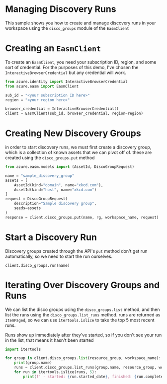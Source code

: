# Managing Discovery Runs

This sample shows you how to create and manage discovery runs in your workspace using the `disco_groups` module of the `EasmClient` 

# Creating an `EasmClient`

To create an `EasmClient`, you need your subscription ID, region, and some sort of credential. For the purposes of this demo, I've chosen the `InteractiveBrowserCredential` but any credential will work.

```python 
from azure.identity import InteractiveBrowserCredential
from azure.easm import EasmClient

sub_id = "<your subscription ID here>"
region = "<your region here>"

browser_credential = InteractiveBrowserCredential()
client = EasmClient(sub_id, browser_credential, region=region)
```

# Creating New Discovery Groups

in order to start discovery runs, we must first create a discovery group, which is a collection of known assets that we can pivot off of. these are created using the `disco_groups.put` method
```python
from azure.easm.models import (AssetId, DiscoGroupRequest)

name = "sample_discovery_group"
assets = [
    AssetId(kind="domain", name="xkcd.com"),
    AssetId(kind="host", name="xkcd.com")
]
request = DiscoGroupRequest(
	description="Sample discovery group", 
	seeds=assets
)
response = client.disco_groups.put(name, rg, workspace_name, request)
```

# Start a Discovery Run

Discovery groups created through the API's `put` method don't get run automatically, so we need to start the run ourselves.

```
client.disco_groups.run(name)
```

# Iterating Over Discovery Groups and Runs

We can list the disco groups using the `disco_groups.list` method, and then list the runs using the `disco_groups.list_runs` method. runs are returned as `ItemPaged`, so we can use `itertools.islice` to take the top 5 most recent runs.

Runs show up immediately after they've started, so if you don't see your run in the list, that means it hasn't been started

``` python
import itertools

for group in client.disco_groups.list(resource_group, workspace_name):
    print(group.name)
    runs = client.disco_groups.list_runs(group.name, resource_group, workspace_name)
    for run in itertools.islice(runs, 5):
        print(f' - started: {run.started_date}, finished: {run.completed_date}, assets found: {run.total_assets_found_count}')
```


